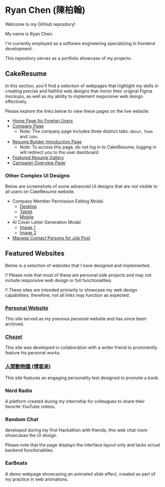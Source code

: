 # Ryan Chen (陳柏翰)

Welcome to my GitHub repository!

My name is Ryan Chen.

I'm currently employed as a software engineering specializing in frontend development.

This repository serves as a portfolio showcase of my projects.

## CakeResume

In this section, you'll find a selection of webpages that highlight my skills in creating precise and faithful web designs that mirror their original Figma mockups, as well as my ability to implement responsive web design effectively.

Please explore the links below to view these pages on the live website.

- [Home Page for Foreign Users](https://www.cakeresume.com/?locale=en&visitor&v=2)
- [Company Page](https://www.cakeresume.com/companies/cakeresume?locale=en)
  - Note: The company page includes three distinct tabs: `About`, `Team` and `Jobs`.
- [Resume Builder Introduction Page](https://www.cakeresume.com/resume-builder)
  - Note: To access this page, do not log in to CakeResume; logging in will redirect you to the user dashboard.
- [Featured Resume Gallery](https://www.cakeresume.com/resumes?locale=en)
- [Campaign Overview Page](https://www.cakeresume.com/campaigns?locale=en)

### Other Complex UI Designs

Below are screenshots of some advanced UI designs that are not visible to all users on CakeResume website.

- Company Member Permission Editing Modal
  - [Desktop](assets/cakeresume-company-member-permission-editing-modal-desktop.png)
  - [Tablet](assets/cakeresume-company-member-permission-editing-modal-tablet.png)
  - [Mobile](assets/cakeresume-company-member-permission-editing-modal-mobile.png)
- AI Cover Letter Generation Modal
  - [Image 1](assets/cakeresume-ai-cover-letter-generation-modal-1.png)
  - [Image 2](assets/cakeresume-ai-cover-letter-generation-modal-2.png)
- [Manage Contact Persons for Job Post](assets/www.cakeresume.com_companies_pgranola_team.png)

## Featured Websites

Below is a selection of websites that I have designed and implemented.

‼️ Please note that most of these are personal side projects and may not include responsive web design or full functionalities.

‼️ These sites are intended primarily to showcase my web design capabilities; therefore, not all links may function as expected.

### [Personal Website](https://portfolio-dont-hurry.vercel.app/)

This site served as my previous personal website and has since been archived.

### [Chazel](http://eightdonuts.github.io/chazel/index.html.bak.html)

This site was developed in collaboration with a writer friend to prominently feature his personal works.

### [人間動物園 (博客來)](https://www.books.com.tw/activity/2019/05/ZOO/)

This site features an engaging personality test designed to promote a book.

### Nerd Radio

A platform created during my internship for colleagues to share their favorite YouTube videos.

### Random Chat

developed during my first Hackathon with friends, this web chat room showcases the UI design.

Please note that the page displays the interface layout only and lacks actual backend functionalities.

### EarBeats

A demo webpage showcasing an animated slide effect, created as part of my practice in web animations.
